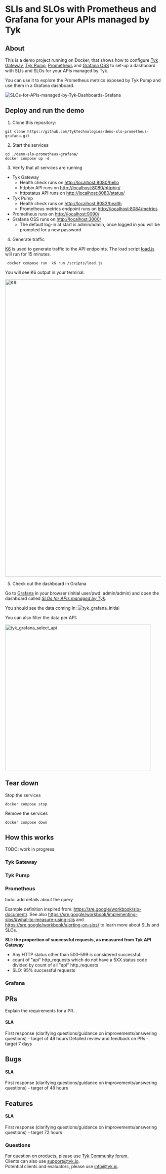 # SLIs and SLOs with Prometheus and Grafana for your APIs managed by Tyk

## About

This is a demo project running on Docker, that shows how to configure [Tyk Gateway](https://github.com/TykTechnologies/tyk), [Tyk Pump](https://github.com/TykTechnologies/tyk-pump), [Prometheus](https://prometheus.io/) and [Grafana OSS](https://grafana.com/grafana/) to set-up a dashboard with SLIs and SLOs for your APIs managed by Tyk.

You can use it to explore the Prometheus metrics exposed by Tyk Pump and use them in a Grafana dashboard.

![SLOs-for-APIs-managed-by-Tyk-Dashboards-Grafana](https://user-images.githubusercontent.com/17831497/187458994-a8bc0eae-e9b6-4af5-9233-034dc981bae6.png)

  
## Deploy and run the demo

1. Clone this repository:

```
git clone https://github.com/TykTechnologies/demo-slo-prometheus-grafana.git
```

2. Start the services

```
cd ./demo-slo-prometheus-grafana/
docker compose up -d
```

3. Verify that all services are running

- Tyk Gateway
    - Health check runs on [http://localhost:8080/hello](http://localhost:8080/hello)
    - httpbin API runs on [http://localhost:8080/httpbin/](http://localhost:8080/httpbin/)
    - httpstatus API runs on [http://localhost:8080/status/](http://localhost:8080/status/)
- Tyk Pump
    - Health check runs on [http://localhost:8083/health](http://localhost:8083/health)
    - Prometheus metrics endpoint runs on [http://localhost:8084/metrics](http://localhost:8084/metrics)
- Prometheus runs on [http://localhost:9090/](http://localhost:9090/)
- Grafana OSS runs on [http://localhost:3000/](http://localhost:3000/)
    - The default log-in at start is admin/admin, once logged in you will be prompted for a new password

4. Generate traffic

[K6](https://k6.io/) is used to generate traffic to the API endpoints. The load script [load.js](./deployments/k6/load.js) will run for 15 minutes.

```
 docker compose run  k6 run /scripts/load.js
```

You will see K6 output in your terminal:

<img width="963" alt="K6" src="https://user-images.githubusercontent.com/17831497/187454878-c1182107-7de2-4cd0-b572-9bcc80dde6c3.png">


5. Check out the dashboard in Grafana

Go to [Grafana](http://localhost:3000/) in your browser (initial user/pwd: admin/admin) and open the dashboard called [*SLOs for APIs managed by Tyk*](./deployments/grafana/provisioning/dashboards/SLOs-for-APIs-managed-by-Tyk.json).

You should see the data coming in:
![tyk_grafana_initial](https://user-images.githubusercontent.com/17831497/187455646-077ac8a2-8279-4c23-8ca2-d276c0b2180b.png)

You can also filter the data per API:

<img width="472" alt="tyk_grafana_select_api" src="https://user-images.githubusercontent.com/17831497/187456007-e989119e-053a-4ff7-bc3a-5afd92482d5b.png">


## Tear down

Stop the services

```
docker compose stop
```

Remove the services

```
docker compose down
```

## How this works

TODO: work in progress

### Tyk Gateway

### Tyk Pump

### Prometheus

todo: add details about the query

Example definition inspired from: https://sre.google/workbook/slo-document/. See also https://sre.google/workbook/implementing-slos/#what-to-measure-using-slis and https://sre.google/workbook/alerting-on-slos/ to learn more about SLIs and SLOs.


__SLI: the proportion of successful requests, as measured from Tyk API Gateway__

* Any HTTP status other than 500–599 is considered successful.
* count of "api" http_requests which do not have a 5XX status code divided by count of all "api" http_requests
* SLO: 95% successful requests

### Grafana





## PRs
Explain the requirements for a PR...
  
#### SLA
First response (clarifying questions/guidance on improvements/answering questions) - target of 48 hours
Detailed review and feedback on PRs - target 7 days
  
  
  
## Bugs

#### SLA
First response (clarifying questions/guidance on improvements/answering questions) - target of 48 hours
  
  
  
## Features
  
#### SLA
First response (clarifying questions/guidance on improvements/answering questions) - target 72 hours
  
### Questions
For question on products, please use [Tyk Community forum](https://community.tyk.io/).
  <br>
Clients can also use support@tyk.io.
   <br>
Potential clients and evaluators, please use info@tyk.io.

  
